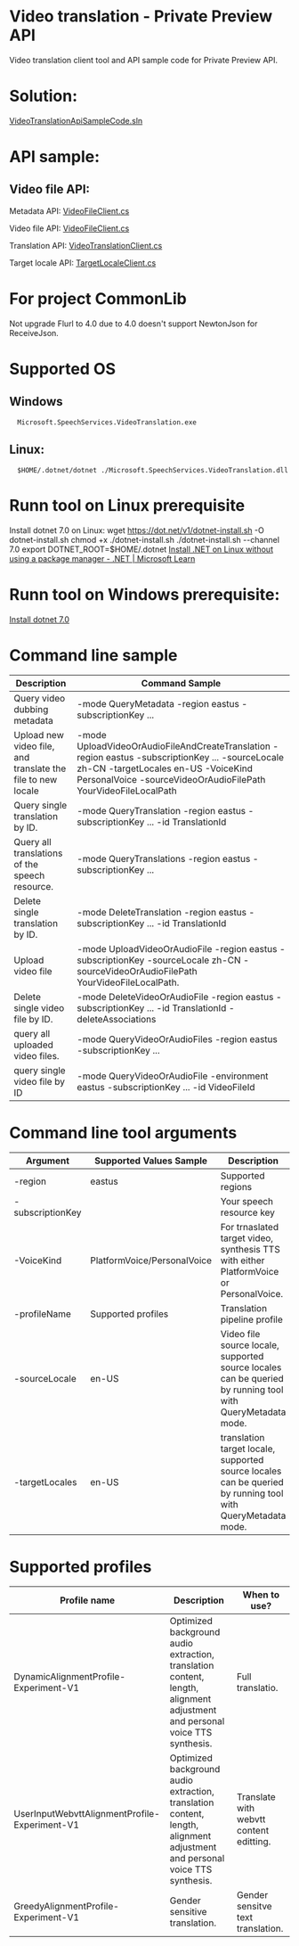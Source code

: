 # Video translation - Private Preview API

Video translation client tool and API sample code for Private Preview API.

# Solution:
   [VideoTranslationApiSampleCode.sln](VideoTranslationSample.Private.sln)


# API sample:

## Video file API:
   Metadata API: [VideoFileClient.cs](VideoTranslationLib.Private/HttpClient/VideoTranslationMetadataClient.cs)

   Video file API: [VideoFileClient.cs](VideoTranslationLib.Private/HttpClient/VideoFileClient.cs)

   Translation API: [VideoTranslationClient.cs](VideoTranslationLib.Private/HttpClient/VideoTranslationClient.cs)

   Target locale API: [TargetLocaleClient.cs](VideoTranslationLib.Private/HttpClient/TargetLocaleClient.cs)

# For project CommonLib
   Not upgrade Flurl to 4.0 due to 4.0 doesn't support NewtonJson for ReceiveJson.

# Supported OS
   ## Windows
      Microsoft.SpeechServices.VideoTranslation.exe
   ## Linux:
      $HOME/.dotnet/dotnet ./Microsoft.SpeechServices.VideoTranslation.dll

# Runn tool on Linux prerequisite
   Install dotnet 7.0 on Linux:
      wget https://dot.net/v1/dotnet-install.sh -O dotnet-install.sh
      chmod +x ./dotnet-install.sh
      ./dotnet-install.sh --channel 7.0
      export DOTNET_ROOT=$HOME/.dotnet
   [Install .NET on Linux without using a package manager - .NET | Microsoft Learn](https://learn.microsoft.com/en-us/dotnet/core/install/linux-scripted-manual#scripted-install)


# Runn tool on Windows prerequisite:
   [Install dotnet 7.0](https://dotnet.microsoft.com/en-us/download/dotnet/7.0)

# Command line sample
   | Description | Command Sample |
   | ------------ | -------------- |
   | Query video dubbing metadata | -mode QueryMetadata -region eastus -subscriptionKey ... |
   | Upload new video file, and translate the file to new locale | -mode UploadVideoOrAudioFileAndCreateTranslation -region eastus -subscriptionKey ... -sourceLocale zh-CN -targetLocales en-US -VoiceKind PersonalVoice -sourceVideoOrAudioFilePath YourVideoFileLocalPath |
   | Query single translation by ID. | -mode QueryTranslation -region eastus -subscriptionKey ... -id TranslationId |
   | Query all translations of the speech resource. | -mode QueryTranslations -region eastus -subscriptionKey ... |
   | Delete single translation by ID. | -mode DeleteTranslation -region eastus -subscriptionKey ... -id TranslationId |
   | Upload video file | -mode UploadVideoOrAudioFile -region eastus -subscriptionKey -sourceLocale zh-CN -sourceVideoOrAudioFilePath YourVideoFileLocalPath. |
   | Delete single video file by ID. |-mode DeleteVideoOrAudioFile -region eastus -subscriptionKey ... -id TranslationId -deleteAssociations |
   | query all uploaded video files. | -mode QueryVideoOrAudioFiles -region eastus -subscriptionKey ... |
   | query single video file by ID | -mode QueryVideoOrAudioFile -environment eastus -subscriptionKey ... -id VideoFileId |

# Command line tool arguments
   | Argument | Supported Values Sample | Description |
   | -------- | ---------------- | ----------- |
   | -region  | eastus | Supported regions |
   | -subscriptionKey | | Your speech resource key |
   | -VoiceKind | PlatformVoice/PersonalVoice | For trnaslated target video, synthesis TTS with either PlatformVoice or PersonalVoice. |
   | -profileName | Supported profiles | Translation pipeline profile |
   | -sourceLocale | en-US | Video file source locale, supported source locales can be queried by running tool with QueryMetadata mode. |
   | -targetLocales | en-US | translation target locale, supported source locales can be queried by running tool with QueryMetadata mode. |

# Supported profiles
   | Profile name | Description | When to use? |
   | ------------ | ----------- | ------------ |
   | DynamicAlignmentProfile-Experiment-V1  | Optimized background audio extraction, translation content, length, alignment adjustment and personal voice TTS synthesis. | Full translatio. |
   | UserInputWebvttAlignmentProfile-Experiment-V1 | Optimized background audio extraction, translation content, length, alignment adjustment and personal voice TTS synthesis. | Translate with webvtt content editting. |
   | GreedyAlignmentProfile-Experiment-V1 | Gender sensitive translation. | Gender sensitve text translation. |
